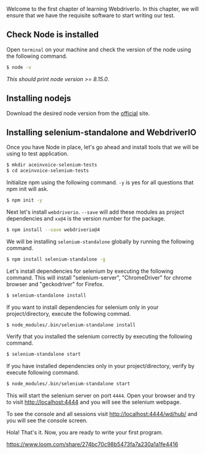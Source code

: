 Welcome to the first chapter of learning WebdriverIo. In this chapter, we will ensure that we have the requisite software to start writing our test.


## Check Node is installed

Open `terminal` on your machine and check the version of the node using the following command.

```bash
$ node -v
```

_This should print node version >= 8.15.0_.

## Installing nodejs


Download the desired node version from the [official](https://nodejs.org/en/download) site.


## Installing selenium-standalone and WebdriverIO

Once you have Node in place, let's go ahead and install tools that we will be using to test application.


```bash
$ mkdir aceinvoice-selenium-tests
$ cd aceinvoice-selenium-tests
```

Initialize npm using the following command.
`-y` is yes for  all questions that npm init will ask.


```bash
$ npm init -y
```

Next let's install `webdriverio`.
`--save` will add these modules as project dependencies and `xx@4` is the version number for the package.

```bash
$ npm install --save webdriverio@4
```

We will be installing `selenium-standalone` globally by running the following command.

```bash
$ npm install selenium-standalone -g
```

Let's install dependencies for selenium by executing the following command.
This will install "selenium-server", "ChromeDriver" for chrome browser and "geckodriver" for Firefox.

```bash
$ selenium-standalone install
```

If you want to install dependencies for selenium only in your project/directory, execute the following commad.

```bash
$ node_modules/.bin/selenium-standalone install
```

Verify that you installed the selenium correctly by executing the following command.

```bash
$ selenium-standalone start
```

If you have installed dependencies only in your project/directory, verify by execute following command.

```bash
$ node_modules/.bin/selenium-standalone start
```

This will start the selenium server on port `4444`.
Open your browser and try to visit [http://localhost:4444](http://localhost:4444)
and you will see the selenium webpage.

To see the console and all sessions visit [http://localhost:4444/wd/hub/](http://localhost:4444/wd/hub/) and you will see the console screen.

Hola! That's it. Now, you are ready to write your first program.

https://www.loom.com/share/274bc70c98b5473fa7a230a1a1fe4416

